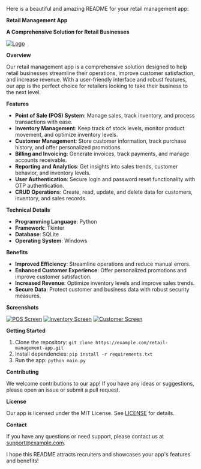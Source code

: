 

Here is a beautiful and amazing README for your retail management app:

**Retail Management App**

**A Comprehensive Solution for Retail Businesses**

[![Logo](https://example.com/logo.png)](https://example.com)

**Overview**

Our retail management app is a comprehensive solution designed to help retail businesses streamline their operations, improve customer satisfaction, and increase revenue. With a user-friendly interface and robust features, our app is the perfect choice for retailers looking to take their business to the next level.

**Features**

* **Point of Sale (POS) System**: Manage sales, track inventory, and process transactions with ease.
* **Inventory Management**: Keep track of stock levels, monitor product movement, and optimize inventory levels.
* **Customer Management**: Store customer information, track purchase history, and offer personalized promotions.
* **Billing and Invoicing**: Generate invoices, track payments, and manage accounts receivable.
* **Reporting and Analytics**: Get insights into sales trends, customer behavior, and inventory levels.
* **User Authentication**: Secure login and password reset functionality with OTP authentication.
* **CRUD Operations**: Create, read, update, and delete data for customers, inventory, and sales records.

**Technical Details**

* **Programming Language**: Python
* **Framework**: Tkinter
* **Database**: SQLite
* **Operating System**: Windows

**Benefits**

* **Improved Efficiency**: Streamline operations and reduce manual errors.
* **Enhanced Customer Experience**: Offer personalized promotions and improve customer satisfaction.
* **Increased Revenue**: Optimize inventory levels and improve sales trends.
* **Secure Data**: Protect customer and business data with robust security measures.

**Screenshots**

[![POS Screen](https://example.com/pos-screen.png)](https://example.com/pos-screen.png)
[![Inventory Screen](https://example.com/inventory-screen.png)](https://example.com/inventory-screen.png)
[![Customer Screen](https://example.com/customer-screen.png)](https://example.com/customer-screen.png)

**Getting Started**

1. Clone the repository: `git clone https://example.com/retail-management-app.git`
2. Install dependencies: `pip install -r requirements.txt`
3. Run the app: `python main.py`

**Contributing**

We welcome contributions to our app! If you have any ideas or suggestions, please open an issue or submit a pull request.

**License**

Our app is licensed under the MIT License. See [LICENSE](https://example.com/LICENSE) for details.

**Contact**

If you have any questions or need support, please contact us at [support@example.com](mailto:support@example.com).

I hope this README attracts recruiters and showcases your app's features and benefits!
